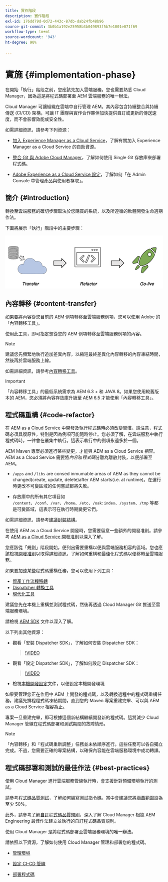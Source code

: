 ```yaml
---
title: 實作階段
description: 實作階段
exl-id: 176dd79d-0d72-443c-87db-dab24fb48b96
source-git-commit: 3b0b1a192e25958b3b049893f5b7e1001e071f69
workflow-type: tm+mt
source-wordcount: '943'
ht-degree: 90%

---
```


# 實施 {#implementation-phase}

在開始「執行」階段之前，您應該先加入雲端服務。您也需要熟悉 Cloud Manager，因為這是將程式碼部署至 AEM 雲端服務的唯一辦法。

Cloud Manager 可讓組織在雲端中自行管理 AEM。其內容包含持續整合與持續傳送 (CI/CD) 架構，可讓 IT 團隊與實作合作夥伴加快提供自訂或更新的傳送速度，而不會影響效能或安全性。

如需詳細資訊，請參考下列資源：

* [加入 Experience Manager as a Cloud Service](https://experienceleague.adobe.com/docs/experience-manager-cloud-service/onboarding/home.html)，了解有關加入 Experience Manager as a Cloud Service 的自助資源。

* [整合 Git 與 Adobe Cloud Manager](https://experienceleague.adobe.com/docs/experience-manager-cloud-service/implementing/managing-code/integrating-with-git.html)，了解如何使用 Single Git 存放庫來部署程式碼。

* [Adobe Experience as a Cloud Service 設定](https://experienceleague.adobe.com/docs/experience-manager-cloud-service/security/ims-support.html#aem-configuration)，了解如何「在 Admin Console 中管理產品與使用者存取」。


## 簡介 {#introduction}

轉換至雲端服務的確切步驟取決於您購買的系統，以及所遵循的軟體開發生命週期作法。

下圖將展示「執行」階段中的主要步驟：

![影像](/help/move-to-cloud-service/assets/exec-image1.png)

## 內容轉移 {#content-transfer}

如果要將內容從您目前的 AEM 例項轉移至雲端服務例項，您可以使用 Adobe 的「內容轉移工具」。

使用此工具，即可指定想從您的 AEM 例項轉移至雲端服務例項的內容。

>[!NOTE]
>建議您先頻繁地執行追加差異內容，以縮短最終差異化內容轉移的內容凍結時間，然後再於雲端服務上線。

如需詳細資訊，請參考[內容轉移工具](/help/move-to-cloud-service/content-transfer-tool/using-content-transfer-tool/overview-content-transfer-tool.md)。

>[!IMPORTANT]
>「內容轉移工具」的最低系統需求為 AEM 6.3 + 和 JAVA 8。如果您使用較舊版本的 AEM，您必須將內容存放庫升級至 AEM 6.5 才能使用「內容轉移工具」。

## 程式碼重構 {#code-refactor}

在 AEM as a Cloud Service 中開發及執行程式碼時必須改變習慣。請注意，程式碼必須具復原性，特別是因為例項可能隨時停止。您必須了解，在雲端服務中執行程式碼時，一律會在叢集中執行。這表示執行中的例項永遠多於一個。

AEM Maven 專案必須進行某些變更，才能與 AEM as a Cloud Service 相容。AEM as a Cloud Service 需要將&#x200B;*內容*&#x200B;和&#x200B;*程式碼*&#x200B;分離為離散封裝，以便部署至 AEM。

* `/apps` and `/libs` are consed inmumable areas of AEM as they cannot be changed(create, update, delete)after AEM starts(i.e. at runtime)。在運行時更改不可變區域的任何嘗試都將失敗。

* 存放庫中的所有其它項目如 `/content`、`/conf`、`/var`、`/home`、`/etc`、`/oak:index`、`/system`、`/tmp` 等都是可變區域，這表示可在執行時期變更它們。

如需詳細資訊，請參考[建議封裝結構](https://experienceleague.adobe.com/docs/experience-manager-cloud-service/implementing/developing/aem-project-content-package-structure.html#recommended-package-structure)。

在使用 AEM as a Cloud Service 開發時，您需要留意一些額外的開發准則。請參考 [AEM as a Cloud Service 開發准則](https://experienceleague.adobe.com/docs/experience-manager-cloud-service/implementing/developing/development-guidelines.html)以深入了解。

您應該從「規劃」階段開始，便列出需要重構以便與雲端服務相容的區域。您也應該檢視[開發准則](https://experienceleague.adobe.com/docs/experience-manager-cloud-service/implementing/developing/development-guidelines.html)以取得詳細資訊，了解如何重構和最佳化程式碼以便移轉至雲端服務。

如果要加速某些程式碼重構任務，您可以使用下列工具：

* [資產工作流程移轉](/help/move-to-cloud-service/moving-to-aem-assets/asset-workflow-migration-tool.md)
* [Dispatcher 轉換工具](/help/move-to-cloud-service/refactoring-tools/dispatcher-transformation-utility-tools.md)
* [現代化工具](/help/move-to-cloud-service/refactoring-tools/aem-modernization-tools.md)

建議您先在本機上重構並測試程式碼，然後再透過 Cloud Manager Git 推送至雲端服務環境。

請檢視 [AEM SDK](https://experienceleague.adobe.com/docs/experience-manager-cloud-service/implementing/deploying/overview.html#aem-as-a-cloud-service-sdk) 文件以深入了解。

以下列出其他資源：

* 觀看「安裝 Dispatcher SDK」，了解如何安裝 Dispatcher SDK：

   >[!VIDEO](https://video.tv.adobe.com/v/30601)

* 觀看「設定 Dispatcher SDK」，了解如何設定 Dispatcher SDK：

   >[!VIDEO](https://video.tv.adobe.com/v/30602)

* 檢視[本機開發設定](https://experienceleague.adobe.com/docs/experience-manager-learn/cloud-service/local-development-environment-set-up/overview.html)文件，以便設定本機開發環境


如果要管理您正在作用中 AEM 上開發的程式碼，以及轉換過程中的程式碼重構任務，建議先排程程式碼凍結期間，直到您的 Maven 專案重建完畢、可以與 AEM as a Cloud Service 相容為止。

專案一旦重建完畢，即可根據這個新結構繼續開發新的程式碼。這將減少 Cloud Manager 管線在程式碼部署和測試期間的故障情形。

>[!NOTE]
>「內容轉移」和「程式碼重新調整」任務並未依順序進行。這些任務可以各自獨立完成。不過，您需要正確的專案結構，以確保內容能在雲端服務環境中成功轉譯。

## 程式碼部署和測試的最佳作法 {#best-practices}

使用 Cloud Manager 進行雲端服務管線執行時，會支援針對預備環境執行的測試。

請參考[程式碼品質測試](https://experienceleague.adobe.com/docs/experience-manager-cloud-service/implementing/developing/understand-test-results.html#code-quality-testing)，了解如何編寫測試指令碼。當中會建議您將涵蓋範圍設為至少 50%。

此外，請參考[了解自訂程式碼品質規則](/help/implementing/cloud-manager/custom-code-quality-rules.md)，深入了解 Cloud Manager 根據 AEM Engineering 最佳作法建立並執行的自訂程式碼品質規則。

使用 Cloud Manager 是將程式碼部署至雲端服務環境的唯一辦法。

請依照以下資源，了解如何使用 Cloud Manager 管理和部署您的程式碼。

* [管理環境](https://experienceleague.adobe.com/docs/experience-manager-cloud-service/implementing/using-cloud-manager/manage-environments.html)

* [設定 CI-CD 管線](https://experienceleague.adobe.com/docs/experience-manager-cloud-service/implementing/using-cloud-manager/configure-pipeline.html)

* [部署程式碼](https://experienceleague.adobe.com/docs/experience-manager-cloud-service/implementing/using-cloud-manager/deploy-code.html)


